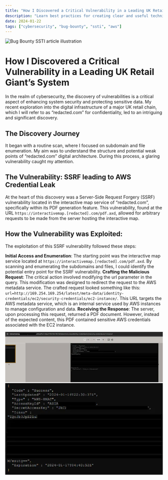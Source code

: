 ```yaml
---
title: "How I Discovered a Critical Vulnerability in a Leading UK Retail Giant’s System"
description: "Learn best practices for creating clear and useful technical documentation."
date: 2024-01-22
tags: ["cybersecurity", "bug-bounty", "ssti", "aws"]
---
```


![Bug Bounty SSTI article illustration](images/bugbounty-ssti1.png)

# How I Discovered a Critical Vulnerability in a Leading UK Retail Giant’s System
In the realm of cybersecurity, the discovery of vulnerabilities is a critical aspect of enhancing system security and protecting sensitive data. My recent exploration into the digital infrastructure of a major UK retail chain, which I will refer to as “redacted.com” for confidentiality, led to an intriguing and significant discovery.

## The Discovery Journey
It began with a routine scan, where I focused on subdomain and file enumeration. My aim was to understand the structure and potential weak points of “redacted.com” digital architecture. During this process, a glaring vulnerability caught my attention.

## The Vulnerability: SSRF leading to AWS Credential Leak
At the heart of this discovery was a Server-Side Request Forgery (SSRF) vulnerability located in the interactive map service of “redacted.com”, specifically within its PDF generation feature. This vulnerability, found at the URL `https://interactivemap.[redacted].com/pdf.axd`, allowed for arbitrary requests to be made from the server hosting the interactive map.

## How the Vulnerability was Exploited:
The exploitation of this SSRF vulnerability followed these steps:

**Initial Access and Enumeration**: The starting point was the interactive map service located at `https://interactivemap.[redacted].com/pdf.axd`. By scanning and enumerating the subdomains and files, I could identify the potential entry point for the SSRF vulnerability.
**Crafting the Malicious Request**: The critical action involved modifying the url parameter in the query. This modification was designed to redirect the request to the AWS metadata service. The crafted request looked something like this: `url=http://169.254.169.254/latest/meta-data/identity-credentials/ec2/security-credentials/ec2-instance/`. This URL targets the AWS metadata service, which is an internal service used by AWS instances to manage configuration and data.
**Receiving the Response**: The server, upon processing this request, returned a PDF document. However, instead of the expected content, this PDF contained sensitive AWS credentials associated with the EC2 instance.

![Bug Bounty SSTI article illustration](images/bugbounty-ssti2.png)
![Bug Bounty SSTI article illustration](images/bugbounty-ssti3.png)
